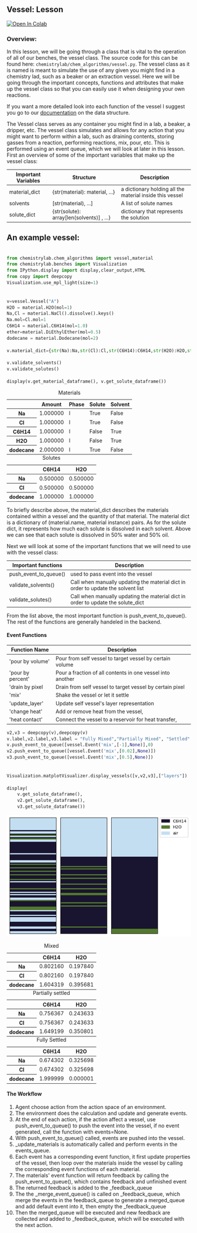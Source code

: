 ## Vessel: Lesson

[![Open In Colab](https://colab.research.google.com/assets/colab-badge.svg)](https://colab.research.google.com/github/chemgymrl/chemgymrl/blob/rewrite/lessons/notebooks/vessel_lesson.ipynb)


### Overview:

In this lesson, we will be going through a class that is vital to the operation of all of our benches, the vessel class.
The source code for this can be found here: `chemistrylab/chem_algorithms/vessel.py`. The vessel class as it is named is
meant to simulate the use of any given you might find in a chemistry lad, such as a beaker or an extraction vessel.
Here we will be going through the important concepts, functions and attributes that make up the vessel class so that you
can easily use it when designing your own reactions.

If you want a more detailed look into each function of the vessel I suggest you go to our [documentation]() on the data
structure. 

The Vessel class serves as any container you might find in a lab, a beaker, a dripper, etc. The vessel class simulates and allows for any action that you might want to perform within a lab, such as draining contents, storing gasses from a reaction, performing reactions, mix, pour, etc. This is performed using an event queue, which we will look at later in this lesson. First an overview of some of the important variables that make up the vessel class:

Important Variables |Structure | Description
---|---|---
material_dict|{str(material): material, ...}|a dictionary holding all the material inside this vessel
solvents| [str(material), ...] | A list of solute names
solute_dict|{str(solute): array[len(solvents)] , ...}| dictionary that represents the solution



## An example vessel:



```python

from chemistrylab.chem_algorithms import vessel,material
from chemistrylab.benches import Visualization
from IPython.display import display,clear_output,HTML
from copy import deepcopy
Visualization.use_mpl_light(size=1)


v=vessel.Vessel("A")
H2O = material.H2O(mol=1)
Na,Cl = material.NaCl().dissolve().keys()
Na.mol=Cl.mol=1
C6H14 = material.C6H14(mol=1.0)
ether=material.DiEthylEther(mol=0.5)
dodecane = material.Dodecane(mol=2)

v.material_dict={str(Na):Na,str(Cl):Cl,str(C6H14):C6H14,str(H2O):H2O,str(dodecane):dodecane}

v.validate_solvents()
v.validate_solutes()

display(v.get_material_dataframe(), v.get_solute_dataframe())
```


<style type="text/css">
</style>
<table id="T_c6874" style='display:inline'>
  <caption>Materials</caption>
  <thead>
    <tr>
      <th class="blank level0" >&nbsp;</th>
      <th id="T_c6874_level0_col0" class="col_heading level0 col0" >Amount</th>
      <th id="T_c6874_level0_col1" class="col_heading level0 col1" >Phase</th>
      <th id="T_c6874_level0_col2" class="col_heading level0 col2" >Solute</th>
      <th id="T_c6874_level0_col3" class="col_heading level0 col3" >Solvent</th>
    </tr>
  </thead>
  <tbody>
    <tr>
      <th id="T_c6874_level0_row0" class="row_heading level0 row0" >Na</th>
      <td id="T_c6874_row0_col0" class="data row0 col0" >1.000000</td>
      <td id="T_c6874_row0_col1" class="data row0 col1" >l</td>
      <td id="T_c6874_row0_col2" class="data row0 col2" >True</td>
      <td id="T_c6874_row0_col3" class="data row0 col3" >False</td>
    </tr>
    <tr>
      <th id="T_c6874_level0_row1" class="row_heading level0 row1" >Cl</th>
      <td id="T_c6874_row1_col0" class="data row1 col0" >1.000000</td>
      <td id="T_c6874_row1_col1" class="data row1 col1" >l</td>
      <td id="T_c6874_row1_col2" class="data row1 col2" >True</td>
      <td id="T_c6874_row1_col3" class="data row1 col3" >False</td>
    </tr>
    <tr>
      <th id="T_c6874_level0_row2" class="row_heading level0 row2" >C6H14</th>
      <td id="T_c6874_row2_col0" class="data row2 col0" >1.000000</td>
      <td id="T_c6874_row2_col1" class="data row2 col1" >l</td>
      <td id="T_c6874_row2_col2" class="data row2 col2" >False</td>
      <td id="T_c6874_row2_col3" class="data row2 col3" >True</td>
    </tr>
    <tr>
      <th id="T_c6874_level0_row3" class="row_heading level0 row3" >H2O</th>
      <td id="T_c6874_row3_col0" class="data row3 col0" >1.000000</td>
      <td id="T_c6874_row3_col1" class="data row3 col1" >l</td>
      <td id="T_c6874_row3_col2" class="data row3 col2" >False</td>
      <td id="T_c6874_row3_col3" class="data row3 col3" >True</td>
    </tr>
    <tr>
      <th id="T_c6874_level0_row4" class="row_heading level0 row4" >dodecane</th>
      <td id="T_c6874_row4_col0" class="data row4 col0" >2.000000</td>
      <td id="T_c6874_row4_col1" class="data row4 col1" >l</td>
      <td id="T_c6874_row4_col2" class="data row4 col2" >True</td>
      <td id="T_c6874_row4_col3" class="data row4 col3" >False</td>
    </tr>
  </tbody>
</table>
   <style type="text/css">
</style>
<table id="T_6630b" style='display:inline'>
  <caption>Solutes</caption>
  <thead>
    <tr>
      <th class="blank level0" >&nbsp;</th>
      <th id="T_6630b_level0_col0" class="col_heading level0 col0" >C6H14</th>
      <th id="T_6630b_level0_col1" class="col_heading level0 col1" >H2O</th>
    </tr>
  </thead>
  <tbody>
    <tr>
      <th id="T_6630b_level0_row0" class="row_heading level0 row0" >Na</th>
      <td id="T_6630b_row0_col0" class="data row0 col0" >0.500000</td>
      <td id="T_6630b_row0_col1" class="data row0 col1" >0.500000</td>
    </tr>
    <tr>
      <th id="T_6630b_level0_row1" class="row_heading level0 row1" >Cl</th>
      <td id="T_6630b_row1_col0" class="data row1 col0" >0.500000</td>
      <td id="T_6630b_row1_col1" class="data row1 col1" >0.500000</td>
    </tr>
    <tr>
      <th id="T_6630b_level0_row2" class="row_heading level0 row2" >dodecane</th>
      <td id="T_6630b_row2_col0" class="data row2 col0" >1.000000</td>
      <td id="T_6630b_row2_col1" class="data row2 col1" >1.000000</td>
    </tr>
  </tbody>
</table>
   


To briefly describe above, the material_dict describes the materials contained within a vessel and the quantity of that material. The material dict is a dictionary of (material.name, material instance) pairs. As for the solute dict, it represents how much each solute is dissolved in each solvent. Above we can see that each solute is dissolved in 50% water and 50% oil.


Next we will look at some of the important functions that we will need to use with the vessel class:

Important functions | Description
---|---
push_event_to_queue()|used to pass event into the vessel
validate_solvents()| Call when manually updating the material dict in order to update the solvent list
validate_solutes()| Call when manually updating the material dict in order to update the solute_dict

From the list above, the most important function is push_event_to_queue(). The rest of the functions are generally handeled in the backend.

#### Event Functions
Function Name|Description
---|---
'pour by volume'|Pour from self vessel to target vessel by certain volume
'pour by percent'| Pour a fraction of all contents in one vessel into another
'drain by pixel|Drain from self vessel to target vessel by certain pixel
'mix'| Shake the vessel or let it settle
'update_layer'|Update self vessel's layer representation
'change heat'| Add or remove heat from the vessel,
'heat contact'| Connect the vessel to a reservoir for heat transfer,



```python
v2,v3 = deepcopy(v),deepcopy(v)
v.label,v2.label,v3.label = "Fully Mixed","Partially Mixed", "Settled"
v.push_event_to_queue([vessel.Event('mix',[-1],None)],0)
v2.push_event_to_queue([vessel.Event('mix',[0.02],None)])
v3.push_event_to_queue([vessel.Event('mix',[0.5],None)])


Visualization.matplotVisualizer.display_vessels([v,v2,v3],["layers"])

display(
    v.get_solute_dataframe(), 
    v2.get_solute_dataframe(), 
    v3.get_solute_dataframe())
```


    
![png](tutorial_figures/vessel/vessel_1.png)
    



<style type="text/css">
</style>
<table id="T_adeb3" style='display:inline'>
  <caption>Mixed</caption>
  <thead>
    <tr>
      <th class="blank level0" >&nbsp;</th>
      <th id="T_adeb3_level0_col0" class="col_heading level0 col0" >C6H14</th>
      <th id="T_adeb3_level0_col1" class="col_heading level0 col1" >H2O</th>
    </tr>
  </thead>
  <tbody>
    <tr>
      <th id="T_adeb3_level0_row0" class="row_heading level0 row0" >Na</th>
      <td id="T_adeb3_row0_col0" class="data row0 col0" >0.802160</td>
      <td id="T_adeb3_row0_col1" class="data row0 col1" >0.197840</td>
    </tr>
    <tr>
      <th id="T_adeb3_level0_row1" class="row_heading level0 row1" >Cl</th>
      <td id="T_adeb3_row1_col0" class="data row1 col0" >0.802160</td>
      <td id="T_adeb3_row1_col1" class="data row1 col1" >0.197840</td>
    </tr>
    <tr>
      <th id="T_adeb3_level0_row2" class="row_heading level0 row2" >dodecane</th>
      <td id="T_adeb3_row2_col0" class="data row2 col0" >1.604319</td>
      <td id="T_adeb3_row2_col1" class="data row2 col1" >0.395681</td>
    </tr>
  </tbody>
</table>
   <style type="text/css">
</style>
<table id="T_76dd6" style='display:inline'>
  <caption>Partially settled</caption>
  <thead>
    <tr>
      <th class="blank level0" >&nbsp;</th>
      <th id="T_76dd6_level0_col0" class="col_heading level0 col0" >C6H14</th>
      <th id="T_76dd6_level0_col1" class="col_heading level0 col1" >H2O</th>
    </tr>
  </thead>
  <tbody>
    <tr>
      <th id="T_76dd6_level0_row0" class="row_heading level0 row0" >Na</th>
      <td id="T_76dd6_row0_col0" class="data row0 col0" >0.756367</td>
      <td id="T_76dd6_row0_col1" class="data row0 col1" >0.243633</td>
    </tr>
    <tr>
      <th id="T_76dd6_level0_row1" class="row_heading level0 row1" >Cl</th>
      <td id="T_76dd6_row1_col0" class="data row1 col0" >0.756367</td>
      <td id="T_76dd6_row1_col1" class="data row1 col1" >0.243633</td>
    </tr>
    <tr>
      <th id="T_76dd6_level0_row2" class="row_heading level0 row2" >dodecane</th>
      <td id="T_76dd6_row2_col0" class="data row2 col0" >1.649199</td>
      <td id="T_76dd6_row2_col1" class="data row2 col1" >0.350801</td>
    </tr>
  </tbody>
</table>
   <style type="text/css">
</style>
<table id="T_b7222" style='display:inline'>
  <caption>Fully Settled</caption>
  <thead>
    <tr>
      <th class="blank level0" >&nbsp;</th>
      <th id="T_b7222_level0_col0" class="col_heading level0 col0" >C6H14</th>
      <th id="T_b7222_level0_col1" class="col_heading level0 col1" >H2O</th>
    </tr>
  </thead>
  <tbody>
    <tr>
      <th id="T_b7222_level0_row0" class="row_heading level0 row0" >Na</th>
      <td id="T_b7222_row0_col0" class="data row0 col0" >0.674302</td>
      <td id="T_b7222_row0_col1" class="data row0 col1" >0.325698</td>
    </tr>
    <tr>
      <th id="T_b7222_level0_row1" class="row_heading level0 row1" >Cl</th>
      <td id="T_b7222_row1_col0" class="data row1 col0" >0.674302</td>
      <td id="T_b7222_row1_col1" class="data row1 col1" >0.325698</td>
    </tr>
    <tr>
      <th id="T_b7222_level0_row2" class="row_heading level0 row2" >dodecane</th>
      <td id="T_b7222_row2_col0" class="data row2 col0" >1.999999</td>
      <td id="T_b7222_row2_col1" class="data row2 col1" >0.000001</td>
    </tr>
  </tbody>
</table>
   


#### The Workflow
  
  1. Agent choose action from the action space of an environment.
  2. The environment does the calculation and update and generate events.
  3. At the end of each action, if the action affect a vessel, use push_event_to_queue() to push the event into the vessel, if no event generated, call the function with events=None.
  4. With push_event_to_queue() called, events are pushed into the vessel.
  5. _update_materials is automatically called and perform events in the events_queue.
  6. Each event has a corresponding event function, it first update properties of the vessel, then loop over the materials inside the vessel by calling the corresponding event functions of each material.
  7. The materials' event function will return feedback by calling the push_event_to_queue(), which contains feedback and unfinished event 
  8. The returned feedback is added to the _feedback_queue
  9. The the _merge_event_queue() is called on _feedback_queue, which merge the events in the feedback_queue to generate a merged_queue and add default event into it, then empty the _feedback_queue
  10. Then the merged_queue will be executed and new feedback are collected and added to _feedback_queue, which will be executed with the next action. 


